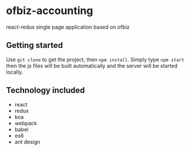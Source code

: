 # ofbiz-accounting
react-redux single page application based on ofbiz
## Getting started
Use `git clone` to get the project, then `npm install`. Simply type `npm start` then the js files will be built automatically
and the server will be started locally.
## Technology included
* react
* redux
* koa
* webpack
* babel
* es6
* ant design
